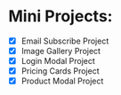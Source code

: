 # Mini Projects:

- [x] Email Subscribe Project
- [x] Image Gallery Project
- [x] Login Modal Project
- [x] Pricing Cards Project
- [x] Product Modal Project